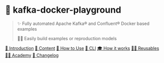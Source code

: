 
# 🐳 kafka-docker-playground

> ✨ Fully automated Apache Kafka® and Confluent® Docker based examples 
>
> 👷‍♂️ Easily build examples or reproduction models

[🐳 Introduction](/introduction.md)
[👾 Content](/content.md)
[🚀 How to Use](/how-to-use.md)
[🧠 CLI](/cli.md)
[🎓 How it works](/how-it-works.md)
[👷‍♂️ Reusables](/reusables.md)
[🧑‍🎓 Academy](/academy.md)
[📜 Changelog](/changelog.md)